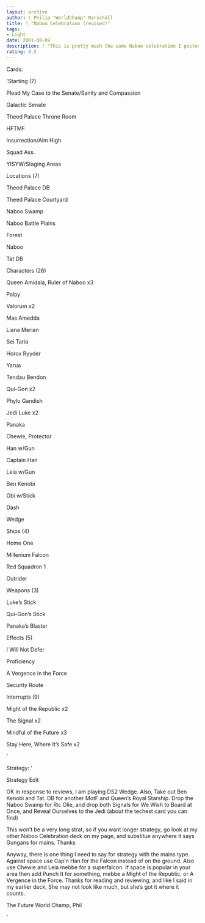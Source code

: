 ```yaml
---
layout: archive
author: ! Philip "WorldChamp" Marschall
title: ! "Naboo Celebration (revised)"
tags:
- Light
date: 2001-08-09
description: ! "This is pretty much the same Naboo celebration I posted yesterday, except with mains on Naboo."
rating: 4.5
---
```

Cards: 

'Starting (7)

Plead My Case to the Senate/Sanity and Compassion

Galactic Senate

Theed Palace Throne Room

HFTMF

Insurrection/Aim High

Squad Ass.

YISYW/Staging Areas


Locations (7)

Theed Palace DB

Theed Palace Courtyard

Naboo Swamp

Naboo Battle Plains

Forest

Naboo

Tat DB


Characters (26)

Queen Amidala, Ruler of Naboo x3

Palpy 

Valorum x2

Mas Amedda

Liana Merian

Sei Taria

Horox Ryyder

Yarua

Tendau Bendon

Qui-Gon x2

Phylo Gandish

Jedi Luke x2

Panaka

Chewie, Protector

Han w/Gun

Captain Han

Leia w/Gun

Ben Kenobi 

Obi w/Stick

Dash

Wedge


Ships (4)

Home One

Millenium Falcon

Red Squadron 1

Outrider 


Weapons (3)

Luke&#8217;s Stick

Qui-Gon&#8217;s Stick

Panaka&#8217;s Blaster


Effects (5)

I Will Not Defer 

Proficiency

A Vergence in the Force 

Security Route


Interrupts (9)

Might of the Republic x2

The Signal x2

Mindful of the Future x3

Stay Here, Where It&#8217;s Safe x2

'

Strategy: '

Strategy Edit

OK in response to reviews, I am playing DS2 Wedge. Also, Take out Ben Kenobi and Tat. DB for another MotF and Queen’s Royal Starship. Drop the Naboo Swamp for Ric Olie, and drop both Signals for We Wish to Board at Once, and Reveal Ourselves to the Jedi (about the techest card you can find)


This won’t be a very long strat, so if you want longer strategy, go look at my other Naboo Celebration deck on my page, and substitue anywhere it says Gungans for mains. Thanks

Anyway, there is one thing I need to say for strategy with the mains type. Against space use Cap’n Han for the Falcon instead of on the ground. Also use Chewie and Leia mebbe for a superfalcon. If space is popular in your area then add Punch It for something, mebbe a Might of the Republic, or A Vergence in the Force. Thanks for reading and reviewing, and like I said in my earlier deck, She may not look like much, but she’s got it where it counts.

The Future World Champ, Phil

'